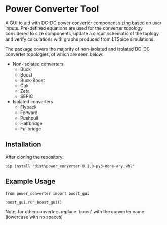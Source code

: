 # Power Converter Tool

A GUI to aid with DC-DC power converter component sizing based on user inputs. Pre-defined equations are used for the converter topology considered to size components, update a circuit schematic of the toplogy and verify calculations with graphs produced from LTSpice simulations.

The package covers the majority of non-isolated and isolated DC-DC converter topologies, of which are seen below:
- Non-isolated converters 
    - Buck
    - Boost
    - Buck-Boost
    - Ćuk
    - Zeta
    - SEPIC
- Isolated converters
    - Flyback
    - Forward
    - Pushpull
    - Halfbridge
    - Fullbridge

## Installation

After cloning the repository:
```
pip install "dist\power_converter-0.1.0-py3-none-any.whl"
```

## Example Usage

```
from power_converter import boost_gui

boost_gui.run_boost_gui()
```

Note, for other converters replace 'boost' with the converter name (lowercase with no spaces)